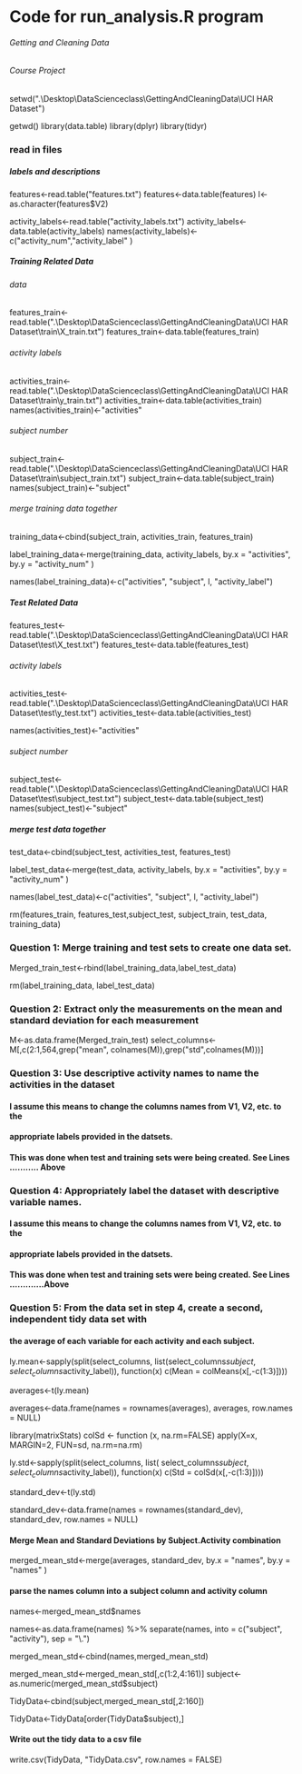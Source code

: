 # Code for run_analysis.R program


###### Getting and Cleaning Data

###### Course Project


setwd(".\\Desktop\\DataScienceclass\\GettingAndCleaningData\\UCI HAR Dataset")

getwd()
library(data.table)
library(dplyr)
library(tidyr)



### read in files


##### labels and descriptions
features<-read.table("features.txt")
features<-data.table(features)
l<-as.character(features$V2)



activity_labels<-read.table("activity_labels.txt")
activity_labels<-data.table(activity_labels)
names(activity_labels)<-c("activity_num","activity_label" )


##### Training Related Data
 
###### data
features_train<-read.table(".\\Desktop\\DataScienceclass\\GettingAndCleaningData\\UCI HAR Dataset\\train\\X_train.txt")
features_train<-data.table(features_train)


###### activity labels
activities_train<-read.table(".\\Desktop\\DataScienceclass\\GettingAndCleaningData\\UCI HAR Dataset\\train\\y_train.txt")
activities_train<-data.table(activities_train)
names(activities_train)<-"activities"


###### subject number
subject_train<-read.table(".\\Desktop\\DataScienceclass\\GettingAndCleaningData\\UCI HAR Dataset\\train\\subject_train.txt")
subject_train<-data.table(subject_train)
names(subject_train)<-"subject"




###### merge training data together
training_data<-cbind(subject_train, activities_train, features_train)


label_training_data<-merge(training_data, activity_labels, by.x = "activities", by.y = "activity_num" )

names(label_training_data)<-c("activities", "subject", l, "activity_label")


##### Test Related Data

features_test<-read.table(".\\Desktop\\DataScienceclass\\GettingAndCleaningData\\UCI HAR Dataset\\test\\X_test.txt")
features_test<-data.table(features_test)


###### activity labels
activities_test<-read.table(".\\Desktop\\DataScienceclass\\GettingAndCleaningData\\UCI HAR Dataset\\test\\y_test.txt")
activities_test<-data.table(activities_test)

names(activities_test)<-"activities"


###### subject number
subject_test<-read.table(".\\Desktop\\DataScienceclass\\GettingAndCleaningData\\UCI HAR Dataset\\test\\subject_test.txt")
subject_test<-data.table(subject_test)
names(subject_test)<-"subject"



##### merge test data together
test_data<-cbind(subject_test, activities_test, features_test)


label_test_data<-merge(test_data, activity_labels, by.x = "activities", by.y = "activity_num" )

names(label_test_data)<-c("activities", "subject", l, "activity_label")


rm(features_train, features_test,subject_test, subject_train, test_data, training_data)



### Question 1:  Merge training and test sets to create one data set.

Merged_train_test<-rbind(label_training_data,label_test_data)

rm(label_training_data, label_test_data)



### Question 2: Extract only the measurements on the mean and standard deviation for each measurement

M<-as.data.frame(Merged_train_test)
select_columns<-M[,c(2:1,564,grep("mean", colnames(M)),grep("std",colnames(M)))]



### Question 3: Use descriptive activity names to name the activities in the dataset

#### I assume this means to change the columns names from V1, V2, etc. to the 
#### appropriate labels provided in the datsets.
#### This was done when test and training sets were being created.  See Lines ........... Above



### Question 4: Appropriately label the dataset with descriptive variable names.
#### I assume this means to change the columns names from V1, V2, etc. to the 
#### appropriate labels provided in the datsets.
#### This was done when test and training sets were being created.  See Lines .............Above


### Question 5: From the data set in step 4, create a second, independent tidy data set with 
#### the average of each variable for each activity and each subject.


ly.mean<-sapply(split(select_columns, list(select_columns$subject,select_columns$activity_label)),
                function(x) c(Mean = colMeans(x[,-c(1:3)])))

averages<-t(ly.mean)

averages<-data.frame(names = rownames(averages), averages, row.names = NULL)


library(matrixStats)
colSd <- function (x, na.rm=FALSE) apply(X=x, MARGIN=2, FUN=sd, na.rm=na.rm)

ly.std<-sapply(split(select_columns, list( select_columns$subject,select_columns$activity_label)),
                function(x) c(Std = colSd(x[,-c(1:3)])))



standard_dev<-t(ly.std)


standard_dev<-data.frame(names = rownames(standard_dev), standard_dev, row.names = NULL)


#### Merge Mean and Standard Deviations by Subject.Activity combination


merged_mean_std<-merge(averages, standard_dev, by.x = "names", by.y = "names" )


#### parse the names column into a subject column and activity column

names<-merged_mean_std$names

names<-as.data.frame(names) %>% separate(names, into = c("subject", "activity"), sep = "\\.")


merged_mean_std<-cbind(names,merged_mean_std)

merged_mean_std<-merged_mean_std[,c(1:2,4:161)]
subject<-as.numeric(merged_mean_std$subject)

TidyData<-cbind(subject,merged_mean_std[,2:160])


TidyData<-TidyData[order(TidyData$subject),]

#### Write out the tidy data to a csv file

write.csv(TidyData, "TidyData.csv", row.names = FALSE)


